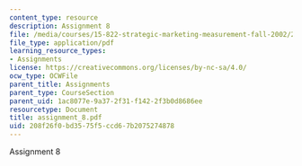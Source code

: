 ```yaml
---
content_type: resource
description: Assignment 8
file: /media/courses/15-822-strategic-marketing-measurement-fall-2002/208f26f0bd3575f5ccd67b2075274878_assignment_8.pdf
file_type: application/pdf
learning_resource_types:
- Assignments
license: https://creativecommons.org/licenses/by-nc-sa/4.0/
ocw_type: OCWFile
parent_title: Assignments
parent_type: CourseSection
parent_uid: 1ac8077e-9a37-2f31-f142-2f3b0d8686ee
resourcetype: Document
title: assignment_8.pdf
uid: 208f26f0-bd35-75f5-ccd6-7b2075274878
---
```

Assignment 8